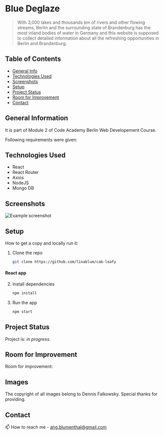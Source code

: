 # Blue Deglaze

> With 3,000 lakes and thousands km of rivers and other flowing streams, Berlin and the surrounding state of Brandenburg has 
the most inland bodies of water in Germany and this website is supposed to collect
detailed information about all the refreshing opportunities in Berlin and Brandenburg. 

## Table of Contents
* [General Info](#general-information)
* [Technologies Used](#technologies-used)
* [Screenshots](#screenshots)
* [Setup](#setup)
* [Project Status](#project-status)
* [Room for Improvement](#room-for-improvement)
* [Contact](#contact)


## General Information

It is part of Module 2 of Code Academy Berlin Web Developement Course. 

Following requirements were given:



## Technologies Used

- React
- React Router
- Axios
- NodeJS
- Mongo DB


## Screenshots
![Example screenshot](./img/)


## Setup

How to get a copy and locally run it:

1. Clone the repo
   ```bash
   git clone https://github.com/linablum/cab-leafy
   ```

 #### React app
2. Install dependencies
   ```bash
   npm install
   ```
3. Run the app
   ```bash
   npm start
   ```

## Project Status
Project is: _in progress_. 


## Room for Improvement

Room for improvement:


## Images

The copyright of all images belong to Dennis Falkowsky. Special thanks for providing.


## Contact

📫 How to reach me - ang.blumenthal@gmail.com
